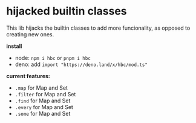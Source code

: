 # hijacked builtin classes

This lib hijacks the builtin classes to add more funcionality, as opposed
to creating new ones.

**install**
- node: `npm i hbc` or `pnpm i hbc`
- deno: add `import "https://deno.land/x/hbc/mod.ts"`

**current features:**
- `.map` for Map and Set
- `.filter` for Map and Set
- `.find` for Map and Set
- `.every` for Map and Set
- `.some` for Map and Set

